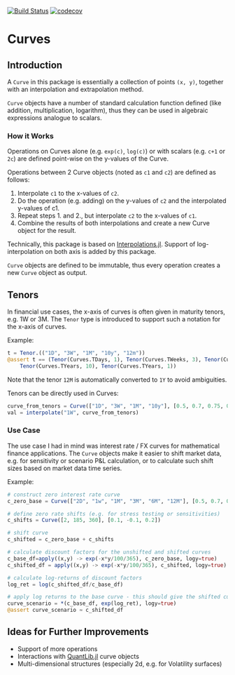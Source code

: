 [![Build Status](https://travis-ci.com/lungben/Curves.jl.svg?branch=master)](https://travis-ci.com/lungben/Curves.jl)
[![codecov](https://codecov.io/gh/lungben/Curves.jl/branch/master/graph/badge.svg)](https://codecov.io/gh/lungben/Curves.jl)

# Curves

## Introduction

A `Curve` in this package is essentially a collection of points `(x, y)`, together with an interpolation and extrapolation method.

`Curve` objects have a number of standard calculation function defined (like addition, multiplication, logarithm), thus they can be used in algebraic expressions analogue to scalars.

### How it Works

Operations on Curves alone (e.g. `exp(c)`, `log(c)`) or with scalars (e.g. `c+1` or `2c`) are defined point-wise on the y-values of the Curve.

Operations between 2 Curve objects (noted as `c1` and `c2`) are defined as follows:
1. Interpolate `c1` to the x-values of `c2`.
2. Do the operation (e.g. adding) on the y-values of `c2` and the interpolated y-values of c1.
3. Repeat steps 1. and 2., but interpolate `c2` to the x-values of `c1`.
4. Combine the results of both interpolations and create a new Curve object for the result.

Technically, this package is based on [Interpolations.jl](https://github.com/JuliaMath/Interpolations.jl).
Support of log-interpolation on both axis is added by this package.

`Curve` objects are defined to be immutable, thus every operation creates a new `Curve` object as output.

## Tenors

In financial use cases, the x-axis of curves is often given in maturity tenors, e.g. 1W or 3M.
The `Tenor` type is introduced to support such a notation for the x-axis of curves.

Example:

```julia
t = Tenor.(("1D", "3W", "1M", "10y", "12m"))
@assert t == (Tenor(Curves.TDays, 1), Tenor(Curves.TWeeks, 3), Tenor(Curves.TMonths, 1),
    Tenor(Curves.TYears, 10), Tenor(Curves.TYears, 1))
```
Note that the tenor `12M` is automatically converted to `1Y` to avoid ambiguities.

Tenors can be directly used in Curves:

```julia
curve_from_tenors = Curve(["1D", "3W", "1M", "10y"], [0.5, 0.7, 0.75, 0.83])
val = interpolate("1W", curve_from_tenors)
```

### Use Case

The use case I had in mind was interest rate / FX curves for mathematical finance applications.
The `Curve` objects make it easier to shift market data, e.g. for sensitivity or scenario P&L calculation, or to calculate such shift sizes based on market data time series.

Example:

```julia
# construct zero interest rate curve
c_zero_base = Curve(["2D", "1w", "1M", "3M", "6M", "12M"], [0.5, 0.7, 0.75, 0.83, 1.1, 1.5])

# define zero rate shifts (e.g. for stress testing or sensitivities)
c_shifts = Curve([2, 185, 360], [0.1, -0.1, 0.2])

# shift curve
c_shifted = c_zero_base + c_shifts

# calculate discount factors for the unshifted and shifted curves
c_base_df=apply((x,y) -> exp(-x*y/100/365), c_zero_base, logy=true)
c_shifted_df = apply((x,y) -> exp(-x*y/100/365), c_shifted, logy=true)

# calculate log-returns of discount factors
log_ret = log(c_shifted_df/c_base_df)

# apply log returns to the base curve - this should give the shifted curve back
curve_scenario = *(c_base_df, exp(log_ret), logy=true)
@assert curve_scenario ≈ c_shifted_df
```

## Ideas for Further Improvements

* Support of more operations
* Interactions with [QuantLib.jl](https://github.com/pazzo83/QuantLib.jl) curve objects
* Multi-dimensional structures (especially 2d, e.g. for Volatility surfaces)
